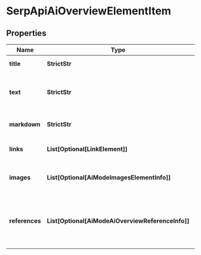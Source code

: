 # SerpApiAiOverviewElementItem


## Properties

| Name | Type | Description | Notes |
|------------ | ------------- | ------------- | -------------|
**title** | **StrictStr** | title of a given link element |[optional]|
**text** | **StrictStr** | reference text<br>text snippet from the page that was used to generate the ai_overview_element |[optional]|
**markdown** | **StrictStr** | content of the element in markdown format |[optional]|
**links** | **List[Optional[LinkElement]]** | website links featured in the element |[optional]|
**images** | **List[Optional[AiModeImagesElementInfo]]** | images of the component<br>if there are none, equals null |[optional]|
**references** | **List[Optional[AiModeAiOverviewReferenceInfo]]** | references relevant to the element<br>includes references to webpages that were used to generate the ai_overview_element |[optional]|